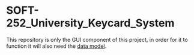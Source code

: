 # SOFT-252_University_Keycard_System

This repository is only the GUI component of this project, in order for it to function it will also need the [data model](https://github.com/tobysmith568/SOFT-252_University_Keycard_DataModel).
